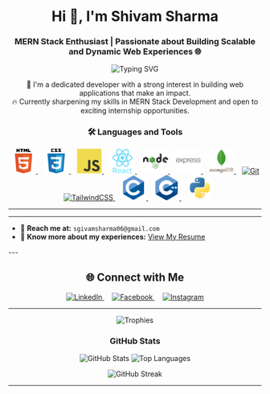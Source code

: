 <h1 align="center">Hi 👋, I'm Shivam Sharma</h1>
<h3 align="center">MERN Stack Enthusiast | Passionate about Building Scalable and Dynamic Web Experiences 🌐</h3>

<p align="center">
  <img src="https://readme-typing-svg.herokuapp.com?font=Fira+Code&size=24&pause=1000&center=true&vCenter=true&width=500&lines=Full-Stack+Developer;MERN+Stack;Tech+Enthusiast+%F0%9F%9A%80" alt="Typing SVG" />
</p>



<p align="center">
  🚀 I'm a dedicated developer with a strong interest in building web applications that make an impact.<br/>
  🔥 Currently sharpening my skills in MERN Stack Development and open to exciting internship opportunities.
</p>


<h3 align="center">🛠️ Languages and Tools</h3>

<p align="center">
  <a href="https://developer.mozilla.org/en-US/docs/Web/HTML" target="_blank">
    <img src="https://raw.githubusercontent.com/devicons/devicon/master/icons/html5/html5-original-wordmark.svg" alt="HTML5" width="50" height="50" style="transition: transform 0.3s ease-in-out;" onmouseover="this.style.transform='scale(1.2)'" onmouseout="this.style.transform='scale(1)'"/>
  </a>
  &nbsp;&nbsp;
  <a href="https://developer.mozilla.org/en-US/docs/Web/CSS" target="_blank">
    <img src="https://raw.githubusercontent.com/devicons/devicon/master/icons/css3/css3-original-wordmark.svg" alt="CSS3" width="50" height="50" style="transition: transform 0.3s ease-in-out;" onmouseover="this.style.transform='scale(1.2)'" onmouseout="this.style.transform='scale(1)'"/>
  </a>
  &nbsp;&nbsp;
  <a href="https://developer.mozilla.org/en-US/docs/Web/JavaScript" target="_blank">
    <img src="https://raw.githubusercontent.com/devicons/devicon/master/icons/javascript/javascript-original.svg" alt="JavaScript" width="50" height="50" style="transition: transform 0.3s ease-in-out;" onmouseover="this.style.transform='scale(1.2)'" onmouseout="this.style.transform='scale(1)'"/>
  </a>
  &nbsp;&nbsp;
  <a href="https://reactjs.org/" target="_blank">
    <img src="https://raw.githubusercontent.com/devicons/devicon/master/icons/react/react-original-wordmark.svg" alt="React" width="50" height="50" style="transition: transform 0.3s ease-in-out;" onmouseover="this.style.transform='scale(1.2)'" onmouseout="this.style.transform='scale(1)'"/>
  </a>
  &nbsp;&nbsp;
  <a href="https://nodejs.org/" target="_blank">
    <img src="https://raw.githubusercontent.com/devicons/devicon/master/icons/nodejs/nodejs-original-wordmark.svg" alt="Node.js" width="50" height="50" style="transition: transform 0.3s ease-in-out;" onmouseover="this.style.transform='scale(1.2)'" onmouseout="this.style.transform='scale(1)'"/>
  </a>
  &nbsp;&nbsp;
  <a href="https://expressjs.com/" target="_blank">
    <img src="https://raw.githubusercontent.com/devicons/devicon/master/icons/express/express-original-wordmark.svg" alt="Express.js" width="50" height="50" style="transition: transform 0.3s ease-in-out;" onmouseover="this.style.transform='scale(1.2)'" onmouseout="this.style.transform='scale(1)'"/>
  </a>
  &nbsp;&nbsp;
  <a href="https://www.mongodb.com/" target="_blank">
    <img src="https://raw.githubusercontent.com/devicons/devicon/master/icons/mongodb/mongodb-original-wordmark.svg" alt="MongoDB" width="50" height="50" style="transition: transform 0.3s ease-in-out;" onmouseover="this.style.transform='scale(1.2)'" onmouseout="this.style.transform='scale(1)'"/>
  </a>
  &nbsp;&nbsp;
  <a href="https://git-scm.com/" target="_blank">
    <img src="https://www.vectorlogo.zone/logos/git-scm/git-scm-icon.svg" alt="Git" width="50" height="50" style="transition: transform 0.3s ease-in-out;" onmouseover="this.style.transform='scale(1.2)'" onmouseout="this.style.transform='scale(1)'"/>
  </a>
  &nbsp;&nbsp;
  <a href="https://tailwindcss.com/" target="_blank">
    <img src="https://www.vectorlogo.zone/logos/tailwindcss/tailwindcss-icon.svg" alt="TailwindCSS" width="50" height="50" style="transition: transform 0.3s ease-in-out;" onmouseover="this.style.transform='scale(1.2)'" onmouseout="this.style.transform='scale(1)'"/>
  </a>
  &nbsp;&nbsp;
  <a href="https://www.cprogramming.com/" target="_blank">
    <img src="https://raw.githubusercontent.com/devicons/devicon/master/icons/c/c-original.svg" alt="C" width="50" height="50" style="transition: transform 0.3s ease-in-out;" onmouseover="this.style.transform='scale(1.2)'" onmouseout="this.style.transform='scale(1)'"/>
  </a>
  &nbsp;&nbsp;
  <a href="https://www.w3schools.com/cpp/" target="_blank">
    <img src="https://raw.githubusercontent.com/devicons/devicon/master/icons/cplusplus/cplusplus-original.svg" alt="C++" width="50" height="50" style="transition: transform 0.3s ease-in-out;" onmouseover="this.style.transform='scale(1.2)'" onmouseout="this.style.transform='scale(1)'"/>
  </a>
  &nbsp;&nbsp;
  <a href="https://www.python.org/" target="_blank">
    <img src="https://raw.githubusercontent.com/devicons/devicon/master/icons/python/python-original.svg" alt="Python" width="50" height="50" style="transition: transform 0.3s ease-in-out;" onmouseover="this.style.transform='scale(1.2)'" onmouseout="this.style.transform='scale(1)'"/>
  </a>
</p>


---

---

- 📧 **Reach me at:** `sgivamsharma06@gmail.com`
- 📄 **Know more about my experiences:** [View My Resume](https://drive.google.com/file/d/1_AD57EfaQPbzV3Xb6pKtPI93jGrxDFFq/view?usp=sharing)

---<h2 align="center">🌐 Connect with Me</h2>
<p align="center">
  <a href="https://linkedin.com/in/shivam-sharma-081b27279" target="_blank">
    <img src="https://skillicons.dev/icons?i=linkedin" height="50" width="50" alt="LinkedIn" style="transition: transform 0.3s ease-in-out;" onmouseover="this.style.transform='scale(1.1)'" onmouseout="this.style.transform='scale(1)'"/>
  </a>
  &nbsp;&nbsp;&nbsp;
  <a href="https://facebook.com/profile.php?id=100089508653170" target="_blank">
    <img src="https://skillicons.dev/icons?i=facebook" height="50" width="50" alt="Facebook" style="transition: transform 0.3s ease-in-out;" onmouseover="this.style.transform='scale(1.1)'" onmouseout="this.style.transform='scale(1)'"/>
  </a>
  &nbsp;&nbsp;&nbsp;
  <a href="https://instagram.com/shivamsharma6842" target="_blank">
    <img src="https://skillicons.dev/icons?i=instagram" height="50" width="50" alt="Instagram" style="transition: transform 0.3s ease-in-out;" onmouseover="this.style.transform='scale(1.1)'" onmouseout="this.style.transform='scale(1)'"/>
  </a>
</p>


---


<p align="center">
  <img src="https://github-profile-trophy.vercel.app/?username=sharmashivam23&theme=algolia&no-frame=true&margin-w=15&margin-h=15" alt="Trophies" />
</p>

<h3 align="center">GitHub Stats</h3>
<p align="center">
  <img src="https://github-readme-stats.vercel.app/api?username=sharmashivam23&show_icons=true&theme=radical" alt="GitHub Stats" />
  <img src="https://github-readme-stats.vercel.app/api/top-langs/?username=sharmashivam23&layout=compact&theme=radical" alt="Top Languages" />
</p>

<p align="center">
  <img src="https://github-readme-streak-stats.herokuapp.com/?user=sharmashivam23&theme=radical" alt="GitHub Streak" />
</p>


---

